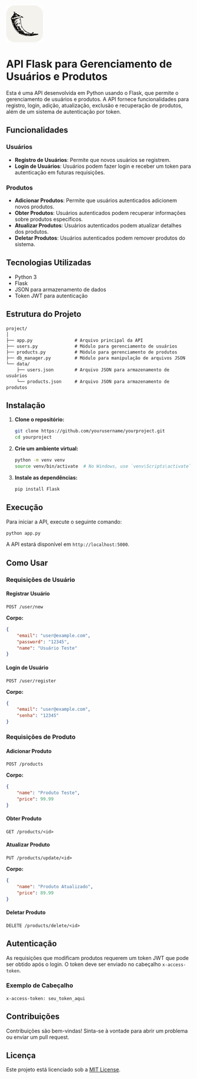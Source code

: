 <img src="img/Flask.png" alt="Flask img" width="100">

# API Flask para Gerenciamento de Usuários e Produtos

Esta é uma API desenvolvida em Python usando o Flask, que permite o gerenciamento de usuários e produtos. A API fornece funcionalidades para registro, login, adição, atualização, exclusão e recuperação de produtos, além de um sistema de autenticação por token.

## Funcionalidades

### Usuários
- **Registro de Usuários**: Permite que novos usuários se registrem.
- **Login de Usuários**: Usuários podem fazer login e receber um token para autenticação em futuras requisições.

### Produtos
- **Adicionar Produtos**: Permite que usuários autenticados adicionem novos produtos.
- **Obter Produtos**: Usuários autenticados podem recuperar informações sobre produtos específicos.
- **Atualizar Produtos**: Usuários autenticados podem atualizar detalhes dos produtos.
- **Deletar Produtos**: Usuários autenticados podem remover produtos do sistema.

## Tecnologias Utilizadas

- Python 3
- Flask
- JSON para armazenamento de dados
- Token JWT para autenticação

## Estrutura do Projeto

```
project/
│
├── app.py                # Arquivo principal da API
├── users.py              # Módulo para gerenciamento de usuários
├── products.py           # Módulo para gerenciamento de produtos
├── db_manager.py         # Módulo para manipulação de arquivos JSON
└── data/
    ├── users.json        # Arquivo JSON para armazenamento de usuários
    └── products.json     # Arquivo JSON para armazenamento de produtos
```

## Instalação

1. **Clone o repositório:**
   ```bash
   git clone https://github.com/yourusername/yourproject.git
   cd yourproject
   ```

2. **Crie um ambiente virtual:**
   ```bash
   python -m venv venv
   source venv/bin/activate  # No Windows, use `venv\Scripts\activate`
   ```

3. **Instale as dependências:**
   ```bash
   pip install Flask
   ```

## Execução

Para iniciar a API, execute o seguinte comando:

```bash
python app.py
```

A API estará disponível em `http://localhost:5000`.

## Como Usar

### Requisições de Usuário

#### Registrar Usuário
```http
POST /user/new
```
**Corpo:**
```json
{
    "email": "user@example.com",
    "password": "12345",
    "name": "Usuário Teste"
}
```

#### Login de Usuário
```http
POST /user/register
```
**Corpo:**
```json
{
    "email": "user@example.com",
    "senha": "12345"
}
```

### Requisições de Produto

#### Adicionar Produto
```http
POST /products
```
**Corpo:**
```json
{
    "name": "Produto Teste",
    "price": 99.99
}
```

#### Obter Produto
```http
GET /products/<id>
```

#### Atualizar Produto
```http
PUT /products/update/<id>
```
**Corpo:**
```json
{
    "name": "Produto Atualizado",
    "price": 89.99
}
```

#### Deletar Produto
```http
DELETE /products/delete/<id>
```

## Autenticação

As requisições que modificam produtos requerem um token JWT que pode ser obtido após o login. O token deve ser enviado no cabeçalho `x-access-token`.

### Exemplo de Cabeçalho
```http
x-access-token: seu_token_aqui
```

## Contribuições

Contribuições são bem-vindas! Sinta-se à vontade para abrir um problema ou enviar um pull request.

## Licença

Este projeto está licenciado sob a [MIT License](LICENSE).
